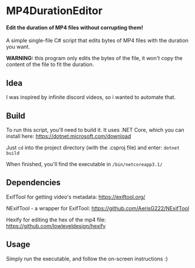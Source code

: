 # MP4DurationEditor 
#### Edit the duration of MP4 files without corrupting them!
A simple single-file C# script that edits bytes of MP4 files with the duration you want.

**WARNING:** this program only edits the bytes of the file, it won't copy the content of the file to fit the duration.
## Idea
I was inspired by infinite discord videos, so i wanted to automate that.
## Build
To run this script, you'll need to build it.
It uses .NET Core, which you can install here: https://dotnet.microsoft.com/download

Just `cd` into the project directory (with the .csproj file) and enter: `dotnet build`

When finished, you'll find the executable in `/bin/netcoreapp3.1/`
## Dependencies
ExifTool for getting video's metadata: https://exiftool.org/

NExifTool - a wrapper for ExifTool: https://github.com/AerisG222/NExifTool

Hexify for editing the hex of the mp4 file: https://github.com/lowleveldesign/hexify
## Usage
Simply run the executable, and follow the on-screen instructions :)
